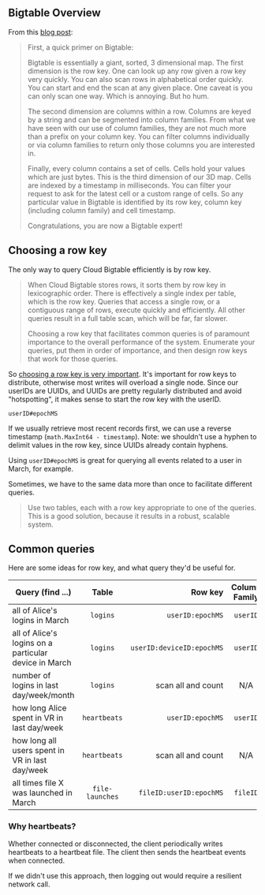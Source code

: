 ## Bigtable Overview
From this [blog post](https://syslog.ravelin.com/the-joy-and-pain-of-using-google-bigtable-4210604c75be):
> First, a quick primer on Bigtable:
>
> Bigtable is essentially a giant, sorted, 3 dimensional map. 
> The first dimension is the row key.
> One can look up any row given a row key very quickly.
> You can also scan rows in alphabetical order quickly.
> You can start and end the scan at any given place.
> One caveat is you can only scan one way. Which is annoying. But ho hum.
>
> The second dimension are columns within a row. 
> Columns are keyed by a string and can be segmented into column families.
> From what we have seen with our use of column families, they are not much more than a prefix on your column key.
> You can filter columns individually or via column families to return only those columns you are interested in.
>
> Finally, every column contains a set of cells.
> Cells hold your values which are just bytes.
> This is the third dimension of our 3D map.
> Cells are indexed by a timestamp in milliseconds.
> You can filter your request to ask for the latest cell or a custom range of cells.
> So any particular value in Bigtable is identified by its row key, column key (including column family) and cell timestamp.
>
> Congratulations, you are now a Bigtable expert!

## Choosing a row key
The only way to query Cloud Bigtable efficiently is by row key.
> When Cloud Bigtable stores rows, it sorts them by row key in lexicographic order. 
> There is effectively a single index per table, which is the row key. 
> Queries that access a single row, or a contiguous range of rows, execute quickly and efficiently. 
> All other queries result in a full table scan, which will be far, far slower.
>
> Choosing a row key that facilitates common queries is of paramount importance to the overall performance of the system. 
> Enumerate your queries, put them in order of importance, and then design row keys that work for those queries.

So [choosing a row key is very important](https://cloud.google.com/bigtable/docs/schema-design#row-keys).
It's important for row keys to distribute, otherwise most writes will overload a single node.
Since our userIDs are UUIDs, and UUIDs are pretty regularly distributed and avoid "hotspotting", it makes sense
to start the row key with the userID.
```
userID#epochMS
```
If we usually retrieve most recent records first, we can use a reverse timestamp (`math.MaxInt64 - timestamp`).
Note: we shouldn't use a hyphen to delimit values in the row key, since UUIDs already contain hyphens.

Using `userID#epochMS` is great for querying all events related to a user in March, for example.

Sometimes, we have to the same data more than once to facilitate different queries.
> Use two tables, each with a row key appropriate to one of the queries.
> This is a good solution, because it results in a robust, scalable system.

## Common queries
Here are some ideas for row key, and what query they'd be useful for.

| Query (find ...)                                      | Table           | Row key                   | Column Family |
| ----------------------------------------------------- |:---------------:|--------------------------:|:-------------:|
| all of Alice's logins in March                        | `logins`        | `userID:epochMS`          | `userID`      |
| all of Alice's logins on a particular device in March | `logins`        | `userID:deviceID:epochMS` | `userID`      |
| number of logins in last day/week/month               | `logins`        | scan all and count        | N/A           |
| how long Alice spent in VR in last day/week           | `heartbeats`    | `userID:epochMS`          | `userID`      |
| how long all users spent in VR in last day/week       | `heartbeats`    | scan all and count        | N/A           |
| all times file X was launched in March                | `file-launches` | `fileID:userID:epochMS`   | `fileID`      |

### Why heartbeats?
Whether connected or disconnected, the client periodically writes heartbeats to a heartbeat file.
The client then sends the heartbeat events when connected.

If we didn't use this approach, then logging out would require a resilient network call.